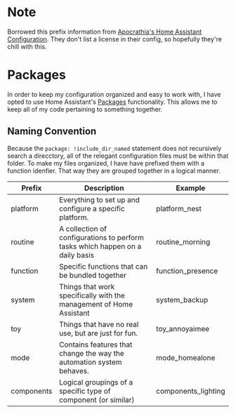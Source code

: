# Note
Borrowed this prefix information from [Apocrathia's Home Assistant Configuration](https://github.com/Apocrathia/home-assistant-config). They don't list a license in their config, so hopefully they're chill with this.

# Packages

In order to keep my configuration organized and easy to work with, I have opted
to use Home Assistant's
[Packages](https://www.home-assistant.io/docs/configuration/packages/)
functionality. This allows me to keep all of my code pertaining to something
together.

## Naming Convention

Because the ```package: !include_dir_named``` statement does not recursively
search a direcctory, all of the relegant configuration files must be within
that folder. To make my files organized, I have have prefixed them with a
function idenfier. That way they are grouped together in a logical manner.

Prefix | Description | Example
--- | --- | ---
platform | Everything to set up and configure a specific platform. | platform_nest
routine | A collection of configurations to perform tasks which happen on a daily basis | routine_morning
function | Specific functions that can be bundled together | function_presence
system | Things that work specifically with  the management of Home Assistant | system_backup
toy | Things that have no real use, but are just for fun. | toy_annoyaimee
mode | Contains features that change the way the automation system behaves. | mode_homealone
components | Logical groupings of a specific type of component (or similar) | components_lighting
